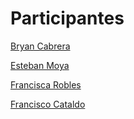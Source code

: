 # Participantes
[Bryan Cabrera](https://github.com/BryanC7)

[Esteban Moya](https://github.com/estebanmoyamena)

[Francisca Robles](https://github.com/Fran029)

[Francisco Cataldo](https://github.com/franciscokataldocl)
